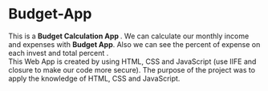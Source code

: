 # Budget-App
This is a <b>Budget Calculation App </b>. We can calculate our monthly income and expenses with <b>Budget App</b>.
Also we can see the percent of  expense on each invest and total percent .</br>
This Web App is created by using HTML, CSS and JavaScript (use IIFE and closure to make our code more secure).
The purpose of the project was to apply the knowledge of HTML, CSS and JavaScript.
